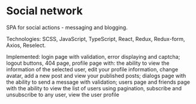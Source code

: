 # Social network
SPA for social actions - messaging and blogging.

Technologies: SCSS, JavaScript, TypeScript, React, Redux, Redux-form, Axios, Reselect.

Implemented: login page with validation, error displaying and captcha; logout buttons, 404 page, profile page with: the ability to view the information of the selected user, edit your profile information, change avatar, add a new post and view your published posts; dialogs page with the ability to send a message with validation; users page and friends page with the ability to view the list of users using pagination, subscribe and unsubscribe to any user, view the user profile

